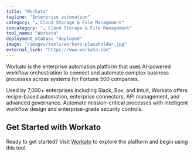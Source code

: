 ```yaml
---
title: "Workato"
tagline: "Enterprise automation"
category: "☁️ Cloud Storage & File Management"
subcategory: "☁️ Cloud Storage & File Management"
tool_name: "Workato"
deployment_status: "deployed"
image: "/images/tools/workato-placeholder.jpg"
external_link: "https://www.workato.com"
---
```

Workato is the enterprise automation platform that uses AI-powered workflow orchestration to connect and automate complex business processes across systems for Fortune 500 companies.

Used by 7,000+ enterprises including Slack, Box, and Intuit, Workato offers recipe-based automation, enterprise connectors, API management, and advanced governance. Automate mission-critical processes with intelligent workflow design and enterprise-grade security controls.

## Get Started with Workato

Ready to get started? Visit [Workato](https://www.workato.com) to explore the platform and begin using this tool.